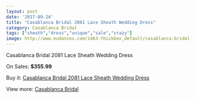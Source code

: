 ```yaml
---
layout: post
date: '2017-09-24'
title: "Casablanca Bridal 2081 Lace Sheath Wedding Dress"
category: Casablanca Bridal
tags: ["sheath","dress","unique","sale","crazy"]
image: http://www.eudances.com/1463-thickbox_default/casablanca-bridal-2081-lace-sheath-wedding-dress.jpg
---
```

Casablanca Bridal 2081 Lace Sheath Wedding Dress

On Sales: **$355.99**
<a href="https://www.eudances.com/en/casablanca-bridal/514-casablanca-bridal-2081-lace-sheath-wedding-dress.html"><amp-img layout="responsive" width="600" height="600" src="//www.eudances.com/1463-thickbox_default/casablanca-bridal-2081-lace-sheath-wedding-dress.jpg" alt="Casablanca Bridal 2081 Lace Sheath Wedding Dress 0" /></a>
<a href="https://www.eudances.com/en/casablanca-bridal/514-casablanca-bridal-2081-lace-sheath-wedding-dress.html"><amp-img layout="responsive" width="600" height="600" src="//www.eudances.com/1465-thickbox_default/casablanca-bridal-2081-lace-sheath-wedding-dress.jpg" alt="Casablanca Bridal 2081 Lace Sheath Wedding Dress 1" /></a>
<a href="https://www.eudances.com/en/casablanca-bridal/514-casablanca-bridal-2081-lace-sheath-wedding-dress.html"><amp-img layout="responsive" width="600" height="600" src="//www.eudances.com/1464-thickbox_default/casablanca-bridal-2081-lace-sheath-wedding-dress.jpg" alt="Casablanca Bridal 2081 Lace Sheath Wedding Dress 2" /></a>

Buy it: [Casablanca Bridal 2081 Lace Sheath Wedding Dress](https://www.eudances.com/en/casablanca-bridal/514-casablanca-bridal-2081-lace-sheath-wedding-dress.html "Casablanca Bridal 2081 Lace Sheath Wedding Dress")

View more: [Casablanca Bridal](https://www.eudances.com/en/4-casablanca-bridal "Casablanca Bridal")